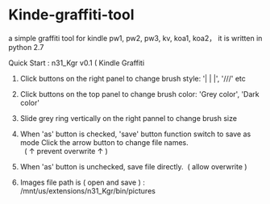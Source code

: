 # Kinde-graffiti-tool
a simple graffiti tool for kindle pw1, pw2, pw3, kv, koa1, koa2， it is written in python 2.7




Quick Start :  n31_Kgr v0.1 ( Kindle Graffiti 
1. Click buttons on the right panel to change brush style:  '| | |',  '///'  etc


2. Click buttons on the top panel to change brush color: 'Grey color', 'Dark color'


3. Slide grey ring vertically on the right pannel to change brush size


4. When 'as' button is checked, 'save' button function switch to save as mode
    Click the arrow button to change file names.    
    ( ↑ prevent overwrite ↑ )
    

5. When 'as' button is unchecked, save file directly.  ( allow overwrite )


6. Images file path is ( open and save ) : /mnt/us/extensions/n31_Kgr/bin/pictures
